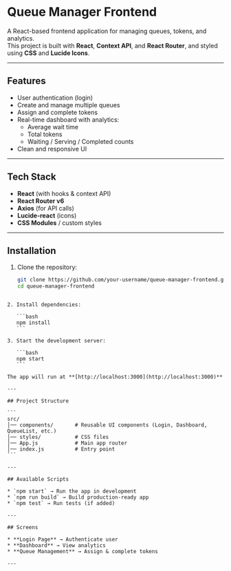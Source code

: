 # Queue Manager Frontend

A React-based frontend application for managing queues, tokens, and analytics.  
This project is built with **React**, **Context API**, and **React Router**, and styled using **CSS** and **Lucide Icons**.

---

## Features

- User authentication (login)
- Create and manage multiple queues
- Assign and complete tokens
- Real-time dashboard with analytics:
  - Average wait time
  - Total tokens
  - Waiting / Serving / Completed counts
- Clean and responsive UI

---

## Tech Stack

- **React** (with hooks & context API)
- **React Router v6**
- **Axios** (for API calls)
- **Lucide-react** (icons)
- **CSS Modules** / custom styles

---

## Installation

1. Clone the repository:
   ```bash
   git clone https://github.com/your-username/queue-manager-frontend.git
   cd queue-manager-frontend
````

2. Install dependencies:

   ```bash
   npm install
   ```

3. Start the development server:

   ```bash
   npm start
   ```

The app will run at **[http://localhost:3000](http://localhost:3000)**

---

## Project Structure

```
src/
│── components/       # Reusable UI components (Login, Dashboard, QueueList, etc.)
│── styles/           # CSS files
│── App.js            # Main app router
│── index.js          # Entry point
```

---

## Available Scripts

* `npm start` → Run the app in development
* `npm run build` → Build production-ready app
* `npm test` → Run tests (if added)

---

## Screens

* **Login Page** → Authenticate user
* **Dashboard** → View analytics
* **Queue Management** → Assign & complete tokens

---




